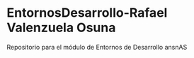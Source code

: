 # EntornosDesarrollo-Rafael Valenzuela Osuna
Repositorio para el módulo de Entornos de Desarrollo
ansnAS